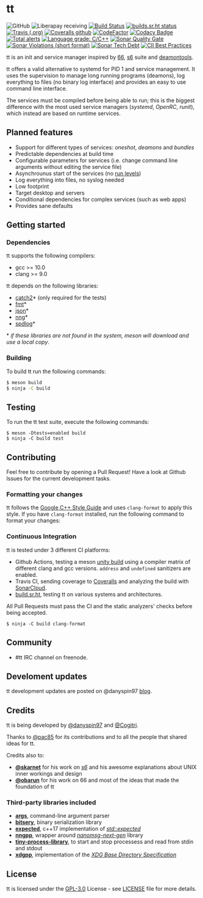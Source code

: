 # tt

![GitHub](https://img.shields.io/github/license/danyspin97/tt?color=blue&logo=github&style=flat-square)
![Liberapay receiving](https://img.shields.io/liberapay/receives/danyspin97?logo=liberapay&style=flat-square)
[![Build Status](https://img.shields.io/endpoint.svg?url=https%3A%2F%2Factions-badge.atrox.dev%2Fdanyspin97%2Ftt%2Fbadge&style=flat-square)](https://actions-badge.atrox.dev/danyspin97/tt/goto)
[![builds.sr.ht status](https://builds.sr.ht/~danyspin97/tt.svg)](https://builds.sr.ht/~danyspin97/tt?)
[![Travis (.org)](https://img.shields.io/travis/danyspin97/tt?logo=travis&style=flat-square)](https://travis-ci.org/DanySpin97/tt)
[![Coveralls github](https://img.shields.io/coveralls/github/DanySpin97/tt?logo=coveralls&style=flat-square)](https://coveralls.io/github/DanySpin97/tt)
[![CodeFactor](https://img.shields.io/codefactor/grade/github/danyspin97/tt?logo=CodeFactor&style=flat-square)](https://www.codefactor.io/repository/github/danyspin97/tt)
[![Codacy Badge](https://img.shields.io/codacy/grade/964fc2e2d7374cda979ac4b470e93561?logo=Codacy&style=flat-square)](https://www.codacy.com/manual/danyspin97/tt?utm_source=github.com&amp;utm_medium=referral&amp;utm_content=DanySpin97/tt&amp;utm_campaign=Badge_Grade)
[![Total alerts](https://img.shields.io/lgtm/alerts/g/DanySpin97/tt.svg?logo=lgtm&logoWidth=18&style=flat-square)](https://lgtm.com/projects/g/DanySpin97/tt/alerts/)
[![Language grade: C/C++](https://img.shields.io/lgtm/grade/cpp/g/DanySpin97/tt.svg?logo=lgtm&logoWidth=18&style=flat-square)](https://lgtm.com/projects/g/DanySpin97/tt/context:cpp)
[![Sonar Quality Gate](https://img.shields.io/sonar/quality_gate/DanySpin97_tt?logo=sonarcloud&server=https%3A%2F%2Fsonarcloud.io&style=flat-square)](https://sonarcloud.io/dashboard?id=DanySpin97_tt)
[![Sonar Violations (short format)](https://img.shields.io/sonar/violations/DanySpin97_tt?logo=sonarcloud&server=https%3A%2F%2Fsonarcloud.io&sonarVersion=7.9&style=flat-square)](https://sonarcloud.io/dashboard?id=DanySpin97_tt)
[![Sonar Tech Debt](https://img.shields.io/sonar/tech_debt/DanySpin97_tt?logo=sonarcloud&server=https%3A%2F%2Fsonarcloud.io&style=flat-square)](https://sonarcloud.io/dashboard?id=DanySpin97_tt)
[![CII Best Practices](https://img.shields.io/cii/summary/3935?style=flat-square)](https://bestpractices.coreinfrastructure.org/projects/3935)

tt is an init and service manager inspired by
[66](https://web.obarun.org/software/66),
[s6](https://skarnet.org/software/s6/) suite and [deamontools](http://cr.yp.to/daemontools.html).

tt offers a valid alternative to systemd for PID 1 and service
management. It uses the supervision to manage long running programs (deamons),
log everything to files (no binary log interface) and provides an easy to use
command line interface.

The services must be compiled before being able to run; this is the biggest difference with the most used service managers (_systemd_, _OpenRC_, _runit_),
which instead are based on runtime services.

## Planned features

- Support for different types of services: _oneshot_, _deamons_ and _bundles_
- Predictable dependencies at build time
- Configurable parameters for services (i.e. change command line arguments
  without editing the service file)
- Asynchrounus start of the services (no [run
  levels](https://en.wikipedia.org/wiki/Runlevel))
- Log everything into files, no syslog needed
- Low footprint
- Target desktop and servers
- Conditional dependencies for complex services (such as web apps)
- Provides sane defaults

## Getting started

### Dependencies

tt supports the following compilers:

- gcc >= 10.0
- clang >= 9.0

tt depends on the following libraries:

- [catch2](https://github.com/catchorg/Catch2)* (only required for the tests)
- [fmt](https://github.com/fmtlib/fmt)*
- [json](https://github.com/nlohmann/json)*
- [nng](https://github.com/nanomsg/nng)*
- [spdlog](https://github.com/gabime/spdlog)*

\* _if these libraries are not found in the system, meson will download and use
a local copy_.

### Building

To build tt run the following commands:

```bash
$ meson build
$ ninja -C build
```

## Testing

To run the tt test suite, execute the following commands:

```
$ meson -Dtests=enabled build
$ ninja -C build test
```

## Contributing

Feel free to contribute by opening a Pull Request! Have a look at Github Issues
for the current development tasks.

### Formatting your changes

tt follows the [Google C++ Style
Guide](https://google.github.io/styleguide/cppguide.html) and uses
`clang-format` to apply this style. If you have `clang-format` installed, run
the following command to format your changes:

### Continuous Integration

tt is tested under 3 different CI platforms: 

- Github Actions, testing a meson [unity
  build](https://mesonbuild.com/Unity-builds.html) using a compiler matrix of
  different clang and gcc versions. `address` and `undefined` sanitizers are
  enabled.
- Travis CI, sending coverage to [Coveralls](https://coveralls.io) and analyzing
  the build with [SonarCloud](https://sonarcloud.io).
- [build.sr.ht](https://builds.sr.ht), testing tt on various systems and
  architectures.

All Pull Requests must pass the CI and the static analyzers' checks before
being accepted.

```
$ ninja -C build clang-format
```

## Community

- #tt IRC channel on freenode.

## Develoment updates

tt development updates are posted on @danyspin97 [blog](https://danyspin97.org/tags/tt/).

## Credits

tt is being developed by [@danyspin97](https://github.com/danyspin97) and [@Cogitri](https://github.com/Cogitri).

Thanks to [@pac85](https://github.com/pac85) for its contributions and to all the people that shared ideas for tt.

Credits also to:

- [**@skarnet**](https://github.com/skarnet) for his work on
  [_s6_](https://skarnet.org/software/s6/) and his awesome explanations about
  UNIX inner workings and design
- [**@obarun**](https://obarun.org) for his work on 66 and most of the ideas
  that made the foundation of tt

### Third-party libraries included

- [**args**](https://github.com/Taywee/args), command-line argument parser
- [**bitsery**](https://github.com/fraillt/bitsery), binary serialization
  library
- [**expected**](https://github.com/TartanLlama/expected), c++17 implementation
  of [_std::expected_](http://www.open-std.org/jtc1/sc22/wg21/docs/papers/2017/p0323r3.pdf)
- [**nngpp**](https://github.com/cwzx/nngpp), wrapper around
  [_nanomsg-next-gen_](https://github.com/nanomsg/nng) library
- [**tiny-process-library**](https://gitlab.com/eidheim/tiny-process-library/),
  to start and stop processess and read from stdin
  and stdout
- [**xdgpp**](https://sr.ht/~danyspin97/xdgpp/), implementation of the
  [_XDG Base Directory Specification_](https://specifications.freedesktop.org/basedir-spec/basedir-spec-latest.html)

## License

tt is licensed under the [GPL-3.0](https://www.gnu.org/licenses/gpl-3.0.en.html) License - see [LICENSE](https://github.com/DanySpin97/tt/blob/master/LICENSE) file for more
details.

